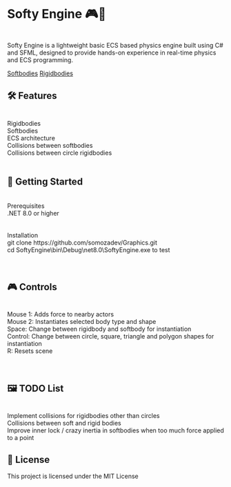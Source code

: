 # **Softy Engine 🎮🚀**

<br />
Softy Engine is a lightweight basic ECS based physics engine built using C# and SFML, designed to provide hands-on experience in real-time physics and ECS programming. 

[Softbodies](/assets/interact.gif)                  [Rigidbodies](/assets/interact2.gif)

## 🛠 Features
<br />
Rigidbodies
<br />
Softbodies
<br />
ECS architecture
<br />
Collisions between softbodies
<br />
Collisions between circle rigidbodies
<br /><br />


## 🚀 Getting Started
<br />
Prerequisites
<br />
.NET 8.0 or higher <br />
<br /><br />
Installation
<br />
git clone https://github.com/somozadev/Graphics.git<br />
cd  SoftyEngine\bin\Debug\net8.0\SoftyEngine.exe to test <br />
<br /><br />

## 🎮 Controls
<br />
Mouse 1: Adds force to nearby actors <br />
Mouse 2: Instantiates selected body type and shape <br />
Space: Change between rigidbody and softbody for instantiation <br />
Control: Change between circle, square, triangle and polygon shapes for instantiation <br />
R: Resets scene <br />
<br /><br />

## 🖼 TODO List
<br />
 Implement collisions for rigidbodies other than circles<br />
 Collisions between soft and rigid bodies<br />
 Improve inner lock / crazy inertia in softbodies when too much force applied to a point <br />


## **📄 License**
This project is licensed under the MIT License 
